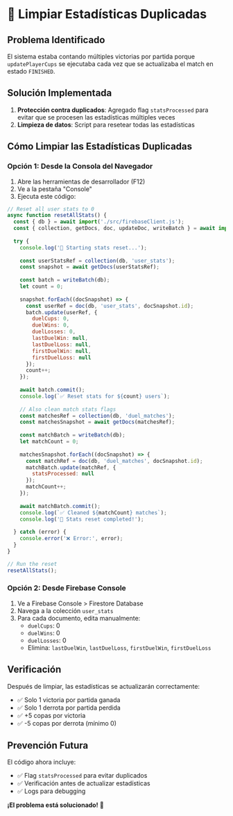 # 🧹 Limpiar Estadísticas Duplicadas

## Problema Identificado
El sistema estaba contando múltiples victorias por partida porque `updatePlayerCups` se ejecutaba cada vez que se actualizaba el match en estado `FINISHED`.

## Solución Implementada
1. **Protección contra duplicados**: Agregado flag `statsProcessed` para evitar que se procesen las estadísticas múltiples veces
2. **Limpieza de datos**: Script para resetear todas las estadísticas

## Cómo Limpiar las Estadísticas Duplicadas

### Opción 1: Desde la Consola del Navegador
1. Abre las herramientas de desarrollador (F12)
2. Ve a la pestaña "Console"
3. Ejecuta este código:

```javascript
// Reset all user stats to 0
async function resetAllStats() {
  const { db } = await import('./src/firebaseClient.js');
  const { collection, getDocs, doc, updateDoc, writeBatch } = await import('firebase/firestore');
  
  try {
    console.log('🧹 Starting stats reset...');
    
    const userStatsRef = collection(db, 'user_stats');
    const snapshot = await getDocs(userStatsRef);
    
    const batch = writeBatch(db);
    let count = 0;
    
    snapshot.forEach((docSnapshot) => {
      const userRef = doc(db, 'user_stats', docSnapshot.id);
      batch.update(userRef, {
        duelCups: 0,
        duelWins: 0,
        duelLosses: 0,
        lastDuelWin: null,
        lastDuelLoss: null,
        firstDuelWin: null,
        firstDuelLoss: null
      });
      count++;
    });
    
    await batch.commit();
    console.log(`✅ Reset stats for ${count} users`);
    
    // Also clean match stats flags
    const matchesRef = collection(db, 'duel_matches');
    const matchesSnapshot = await getDocs(matchesRef);
    
    const matchBatch = writeBatch(db);
    let matchCount = 0;
    
    matchesSnapshot.forEach((docSnapshot) => {
      const matchRef = doc(db, 'duel_matches', docSnapshot.id);
      matchBatch.update(matchRef, {
        statsProcessed: null
      });
      matchCount++;
    });
    
    await matchBatch.commit();
    console.log(`✅ Cleaned ${matchCount} matches`);
    console.log('🎉 Stats reset completed!');
    
  } catch (error) {
    console.error('❌ Error:', error);
  }
}

// Run the reset
resetAllStats();
```

### Opción 2: Desde Firebase Console
1. Ve a Firebase Console > Firestore Database
2. Navega a la colección `user_stats`
3. Para cada documento, edita manualmente:
   - `duelCups`: 0
   - `duelWins`: 0
   - `duelLosses`: 0
   - Elimina: `lastDuelWin`, `lastDuelLoss`, `firstDuelWin`, `firstDuelLoss`

## Verificación
Después de limpiar, las estadísticas se actualizarán correctamente:
- ✅ Solo 1 victoria por partida ganada
- ✅ Solo 1 derrota por partida perdida
- ✅ +5 copas por victoria
- ✅ -5 copas por derrota (mínimo 0)

## Prevención Futura
El código ahora incluye:
- ✅ Flag `statsProcessed` para evitar duplicados
- ✅ Verificación antes de actualizar estadísticas
- ✅ Logs para debugging

**¡El problema está solucionado!** 🎉
